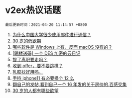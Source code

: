 # v2ex热议话题

`最后更新时间：2021-04-20 11:14:57 +0800`

1. [为什么中国大学很少使用邮件进行通信？](https://www.v2ex.com/t/771662)
1. [30 岁的低欲期](https://www.v2ex.com/t/771627)
1. [哪些软件是 Windows 上有，反而 macOS 没有的？](https://www.v2ex.com/t/771791)
1. [[踢楼送码] 一个 DES 加密的云日记](https://www.v2ex.com/t/771619)
1. [提了离职要走吗？](https://www.v2ex.com/t/771707)
1. [收到 offer，要不要跳槽？](https://www.v2ex.com/t/771628)
1. [乳胶枕好用吗。](https://www.v2ex.com/t/771637)
1. [手持 iphone11 有必要换个 12 么](https://www.v2ex.com/t/771743)
1. [翻自己的发帖,看到自己一个 16 年发的关于房价的,百感交集](https://www.v2ex.com/t/771798)
1. [30 岁的人都有哪些欲望](https://www.v2ex.com/t/771632)

